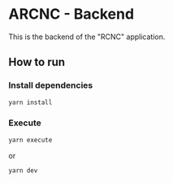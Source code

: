 # ARCNC - Backend

This is the backend of the "RCNC" application.

## How to run

### Install dependencies

```sh
yarn install
```

### Execute

```sh
yarn execute
```
or
```sh
yarn dev
```
